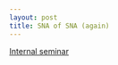 ```yaml
---
layout: post
title: SNA of SNA (again)
---
```


[Internal seminar](/slides/statsresgroup_network_review.html)